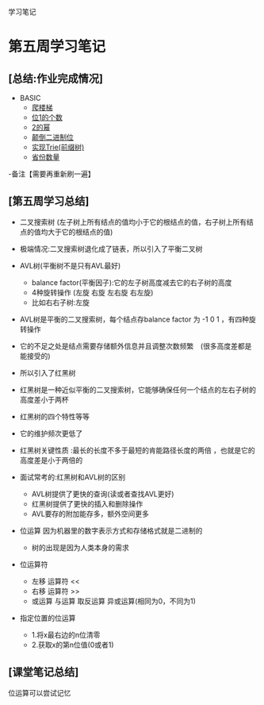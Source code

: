 学习笔记



# 第五周学习笔记
## [总结:作业完成情况]
- BASIC
    - [爬楼梯](./climbStairs.java)
    - [位1的个数](./hammingWeight.java)
    - [2的幂](./isPowerOfTwo.java)
    - [颠倒二进制位](./reverseBits.java)
    - [实现Trie(前缀树)](./TrieNode.java)
    - [省份数量](./UnionFind.java)

-备注【需要再重新刷一遍】

## [第五周学习总结]

- 二叉搜索树 (左子树上所有结点的值均小于它的根结点的值，右子树上所有结点的值均大于它的根结点的值)

- 极端情况:二叉搜索树退化成了链表，所以引入了平衡二叉树 

- AVL树(平衡树不是只有AVL最好)
    -  balance factor(平衡因子):它的左子树高度减去它的右子树的高度
    - 4种旋转操作 (左旋 右旋 左右旋 右左旋)
    - 比如右右子树:左旋

- AVL树是平衡的二叉搜索树，每个结点存balance factor 为 -1 0 1 ，有四种旋转操作
- 它的不足之处是结点需要存储额外信息并且调整次数频繁　(很多高度差都是能接受的)

- 所以引入了红黑树
- 红黑树是一种近似平衡的二叉搜索树，它能够确保任何一个结点的左右子树的高度差小于两杯

- 红黑树的四个特性等等 

- 它的维护频次更低了 

- 红黑树关键性质 :最长的长度不多于最短的肯能路径长度的两倍 ，也就是它的高度差是小于两倍的 

-   面试常考的:红黑树和AVL树的区别
    - AVL树提供了更快的查询(读或者查找AVL更好)
    - 红黑树提供了更快的插入和删除操作 
    - AVL要存的附加能存多，额外空间更多


- 位运算  因为机器里的数字表示方式和存储格式就是二进制的
    - 树的出现是因为人类本身的需求

    
- 位运算符  
    -   左移  运算符 <<
    -   右移  运算符 >>
    -   或运算 与运算 取反运算 异或运算(相同为0，不同为1)

- 指定位置的位运算 
    -  1.将x最右边的n位清零
    -  2.获取x的第n位值(0或者1) 


    

## [课堂笔记总结]
 位运算可以尝试记忆
